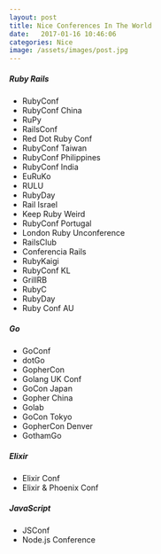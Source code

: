 ```yaml
---
layout: post
title: Nice Conferences In The World
date:   2017-01-16 10:46:06
categories: Nice
image: /assets/images/post.jpg
---
```


##### Ruby Rails

+ RubyConf
+ RubyConf China
+ RuPy
+ RailsConf
+ Red Dot Ruby Conf
+ RubyConf Taiwan
+ RubyConf Philippines
+ RubyConf India
+ EuRuKo
+ RULU
+ RubyDay
+ Rail Israel
+ Keep Ruby Weird
+ RubyConf Portugal
+ London Ruby Unconference
+ RailsClub
+ Conferencia Rails
+ RubyKaigi
+ RubyConf KL
+ GrillRB
+ RubyC
+ RubyDay
+ Ruby Conf AU



##### Go

+ GoConf
+ dotGo
+ GopherCon
+ Golang UK Conf
+ GoCon Japan
+ Gopher China
+ Golab
+ GoCon Tokyo
+ GopherCon Denver
+ GothamGo

##### Elixir

+ Elixir Conf
+ Elixir & Phoenix Conf

##### JavaScript

+ JSConf
+ Node.js Conference
